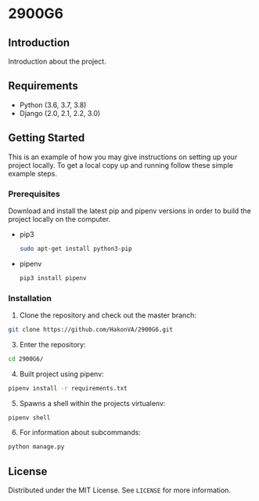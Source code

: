 # 2900G6

## Introduction
Introduction about the project.

## Requirements

- Python (3.6, 3.7, 3.8)
- Django (2.0, 2.1, 2.2, 3.0)

## Getting Started
This is an example of how you may give instructions on setting up your project locally. To get a local copy up and running follow these simple example steps.

### Prerequisites
Download and install the latest pip and pipenv versions in order to build the project locally on the computer.
* pip3
  ```bash
  sudo apt-get install python3-pip
  ```
* pipenv
  ```bash
  pip3 install pipenv
  ```

### Installation 

1. Clone the repository and check out the master branch:
  ```bash
  git clone https://github.com/HakonVA/2900G6.git
  ```
3. Enter the repository: 
  ```bash
  cd 2900G6/
  ```
4. Built project using pipenv:
  ```bash
  pipenv install -r requirements.txt
  ```  
5. Spawns a shell within the projects virtualenv:
  ```bash
  pipenv shell
  ```
6. For information about subcommands:   
  ```bash
  python manage.py
  ```

## License

Distributed under the MIT License. See `LICENSE` for more information.
